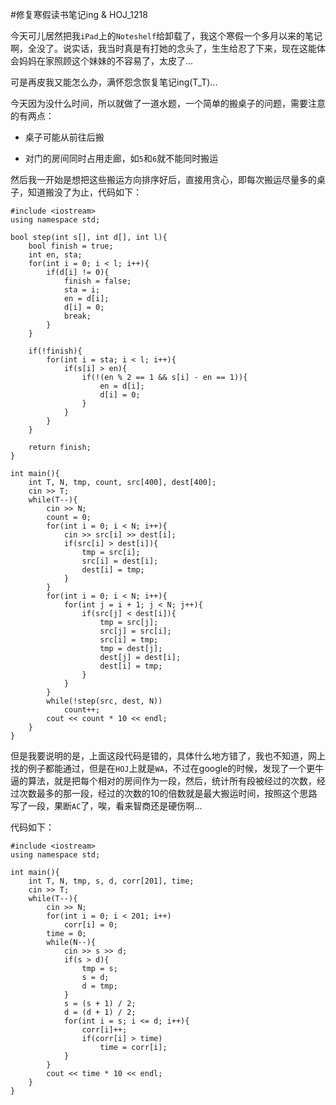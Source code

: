 #修复寒假读书笔记ing & HOJ_1218  

今天可儿居然把我```iPad```上的```Noteshelf```给卸载了，我这个寒假一个多月以来的笔记啊，全没了。说实话，我当时真是有打她的念头了，生生给忍了下来，现在这能体会妈妈在家照顾这个妹妹的不容易了，太皮了...  

可是再皮我又能怎么办，满怀怨念恢复笔记ing(T_T)...  

今天因为没什么时间，所以就做了一道水题，一个简单的搬桌子的问题，需要注意的有两点：  

- 桌子可能从前往后搬

- 对门的房间同时占用走廊，如```5```和```6```就不能同时搬运  

然后我一开始是想把这些搬运方向排序好后，直接用贪心，即每次搬运尽量多的桌子，知道搬没了为止，代码如下：  

	#include <iostream>
	using namespace std;

	bool step(int s[], int d[], int l){
  		bool finish = true;
  		int en, sta;
  		for(int i = 0; i < l; i++){
    		if(d[i] != 0){
      			finish = false;
      			sta = i;
      			en = d[i];
      			d[i] = 0;
      			break;
    		}
  		}

  		if(!finish){
    		for(int i = sta; i < l; i++){
      			if(s[i] > en){
        			if(!(en % 2 == 1 && s[i] - en == 1)){
          				en = d[i];
          				d[i] = 0;
        			}
      			}
    		}
  		}

  		return finish;
	}

	int main(){
  		int T, N, tmp, count, src[400], dest[400];
  		cin >> T;
  		while(T--){
    		cin >> N;
    		count = 0;
    		for(int i = 0; i < N; i++){
      			cin >> src[i] >> dest[i];
      			if(src[i] > dest[i]){
        			tmp = src[i];
        			src[i] = dest[i];
        			dest[i] = tmp;
      			}
    		}
    		for(int i = 0; i < N; i++){
      			for(int j = i + 1; j < N; j++){
        			if(src[j] < dest[i]){
          				tmp = src[j];
          				src[j] = src[i];
          				src[i] = tmp;
          				tmp = dest[j];
          				dest[j] = dest[i];
          				dest[i] = tmp;
        			}
      			}
    		}
    		while(!step(src, dest, N))
      			count++;
    		cout << count * 10 << endl;
  		}
	}

但是我要说明的是，上面这段代码是错的，具体什么地方错了，我也不知道，网上找的例子都能通过，但是在```HOJ```上就是```WA```，不过在google的时候，发现了一个更牛逼的算法，就是把每个相对的房间作为一段，然后，统计所有段被经过的次数，经过次数最多的那一段，经过的次数的10的倍数就是最大搬运时间，按照这个思路写了一段，果断```AC```了，唉，看来智商还是硬伤啊...  

代码如下：  

	#include <iostream>
	using namespace std;

	int main(){
  		int T, N, tmp, s, d, corr[201], time;
  		cin >> T;
  		while(T--){
    		cin >> N;
    		for(int i = 0; i < 201; i++)
      			corr[i] = 0;
    		time = 0;
    		while(N--){
      			cin >> s >> d;
      			if(s > d){
        			tmp = s;
        			s = d;
        			d = tmp;
      			}
      			s = (s + 1) / 2;
      			d = (d + 1) / 2;
      			for(int i = s; i <= d; i++){
        			corr[i]++;
        			if(corr[i] > time)
          				time = corr[i];
      			}
    		}
    		cout << time * 10 << endl;
  		}
	}

